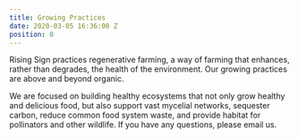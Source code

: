 ```yaml
---
title: Growing Practices
date: 2020-03-05 16:36:00 Z
position: 0
---
```


Rising Sign practices regenerative farming, a way of farming that enhances, rather than degrades, the health of the environment. Our growing practices are above and beyond organic.

We are focused on building healthy ecosystems that not only grow healthy and delicious food, but also support vast mycelial networks, sequester carbon, reduce common food system waste, and provide habitat for pollinators and other wildlife. If you have any questions, please email us.